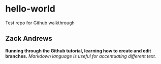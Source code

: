 # hello-world
Test repo for Github walkthrough
## Zack Andrews
**Running through the Github tutorial, learning how to create and edit branches.**
*Markdown language is useful for accentuating different text.*
